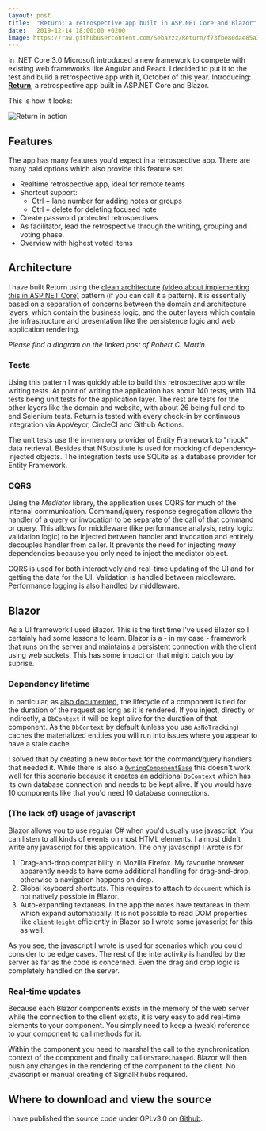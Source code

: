 ```yaml
---
layout: post
title:  "Return: a retrospective app built in ASP.NET Core and Blazor"
date:   2019-12-14 18:00:00 +0200
image: https://raw.githubusercontent.com/Sebazzz/Return/f73fbe80dae85a3c5b88d31e73870c48b5e88438/doc/writing.pn
---
```


In .NET Core 3.0 Microsoft introduced a new framework to compete with existing web frameworks like Angular and React. I decided to put it to the test and build a retrospective app with it, October of this year. Introducing: [**Return**](https://github.com/Sebazzz/Return), a retrospective app built in ASP.NET Core and Blazor. 

This is how it looks:

![Return in action](https://raw.githubusercontent.com/Sebazzz/Return/f73fbe80dae85a3c5b88d31e73870c48b5e88438/doc/writing.png)

## Features

The app has many features you'd expect in a retrospective app. There are many paid options which also provide this feature set.

-   Realtime retrospective app, ideal for remote teams
-   Shortcut support:
    -   Ctrl + lane number for adding notes or groups
    -   Ctrl + delete for deleting focused note
-   Create password protected retrospectives
-   As facilitator, lead the retrospective through the writing, grouping and voting phase.
-   Overview with highest voted items

## Architecture
I have built Return using the [clean architecture](https://blog.cleancoder.com/uncle-bob/2012/08/13/the-clean-architecture.html) [(video about implementing this in ASP.NET Core)](https://www.youtube.com/watch?v=_lwCVE_XgqI) pattern (if you can call it a pattern).  It is essentially based on a separation of concerns between the domain and architecture layers, which contain the business logic, and the outer layers which contain the infrastructure and presentation like the persistence logic and web application rendering.

*Please find a diagram on the linked post of Robert C. Martin.*

### Tests
Using this pattern I was quickly able to build this retrospective app while writing tests. At point of writing the application has about 140 tests, with 114 tests being unit tests for the application layer.  The rest are tests for the other layers like the domain and website, with about 26 being full end-to-end Selenium tests. Return is tested with every check-in by continuous integration via AppVeyor, CircleCI and Github Actions. 

The unit tests use the in-memory provider of Entity Framework to "mock" data retrieval. Besides that NSubstitute is used for mocking of dependency-injected objects. The integration tests use SQLite as a database provider for Entity Framework.

### CQRS
Using the *Mediator* library, the application uses CQRS for much of the internal communication. Command/query response segregation allows the handler of a query or invocation to be separate of the call of that command or query. This allows for middleware (like performance analysis, retry logic, validation logic) to be injected between handler and invocation and entirely decouples handler from caller. It prevents the need for injecting *many* dependencies because you only need to inject the mediator object.

CQRS is used for both interactively and real-time updating of the UI and for getting the data for the UI. Validation is handled between middleware. Performance logging is also handled by middleware.

## Blazor
As a UI framework I used Blazor. This is the first time I've used Blazor so I certainly had some lessons to learn. Blazor is a - in my case - framework that runs on the server and maintains a persistent connection with the client using web sockets. This has some impact on that might catch you by suprise.

### Dependency lifetime
In particular, as [also documented](https://docs.microsoft.com/en-us/aspnet/core/blazor/lifecycle?view=aspnetcore-3.0), the lifecycle of a component is tied for the duration of the request as long as it is rendered. If you inject, directly or indirectly, a `DbContext` it will be kept alive for the duration of that component. As the `DbContext` by default (unless you use `AsNoTracking`) caches the materialized entities you will run into issues where you appear to have a stale cache. 

I solved that by creating a new `DbContext` for the command/query handlers that needed it. While there is also a [`OwningComponentBase`](https://docs.microsoft.com/en-us/aspnet/core/blazor/dependency-injection?view=aspnetcore-3.0#utility-base-component-classes-to-manage-a-di-scope) this doesn't work well for this scenario because it creates an additional `DbContext` which has its own database connection and needs to be kept alive. If you would have 10 components like that you'd need 10 database connections. 

### (The lack of) usage of javascript
Blazor allows you to use regular C# when you'd usually use javascript. You can listen to all kinds of events on most HTML elements. I almost didn't write any javascript for this application. The only javascript I wrote is for

1. Drag-and-drop compatibility in Mozilla Firefox. My favourite browser apparently needs to have some additional handling for drag-and-drop, otherwise a navigation happens on drop.
2. Global keyboard shortcuts. This requires to attach to `document` which is not natively possible in Blazor.
3. Auto-expanding textareas. In the app the notes have textareas in them which expand automatically. It is not possible to read DOM properties like `clientHeight` efficiently in Blazor so I wrote some javascript for this as well. 

As you see, the javascript I wrote is used for scenarios which you could consider to be edge cases. The rest of the interactivity is handled by the server as far as the code is concerned. Even the drag and drop logic is completely handled on the server. 

### Real-time updates

Because each Blazor components exists in the memory of the web server while the connection to the client exists, it is very easy to add real-time elements to your component. You simply need to keep a (weak) reference to your component to call methods for it. 

Within the component you need to marshal the call to the synchronization context of the component and finally call `OnStateChanged`. Blazor will then push any changes in the rendering of the component to the client. No javascript or manual creating of SignalR hubs required.

## Where to download and view the source

I have published the source code under GPLv3.0 on [Github](https://github.com/Sebazzz/Return). 